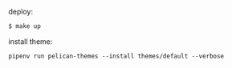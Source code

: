 deploy:

```bash
$ make up
```

install theme:

```
pipenv run pelican-themes --install themes/default --verbose
```
